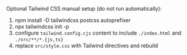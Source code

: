 Optional Tailwind CSS manual setup (do not run automatically):

1. npm install -D tailwindcss postcss autoprefixer
2. npx tailwindcss init -p
3. configure `tailwind.config.cjs` content to include `./index.html` and `./src/**/*.{js,ts}`
4. replace `src/style.css` with Tailwind directives and rebuild
